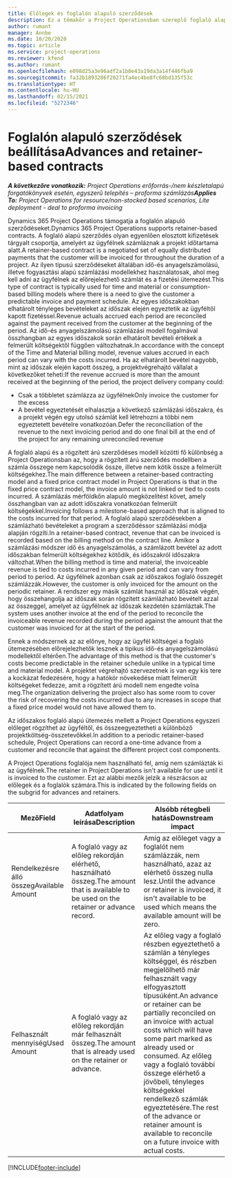 ```yaml
---
title: Előlegek és foglalón alapuló szerződések
description: Ez a témakör a Project Operationsban szereplő foglaló alapú szerződési modellek és előlegek információit tartalmazza.
author: rumant
manager: Annbe
ms.date: 10/20/2020
ms.topic: article
ms.service: project-operations
ms.reviewer: kfend
ms.author: rumant
ms.openlocfilehash: e098d25a3e96adf2a1b8e43a19da3a14f446fba9
ms.sourcegitcommit: fa32b1893286f20271fa4ec4be8fc68bd135f53c
ms.translationtype: HT
ms.contentlocale: hu-HU
ms.lasthandoff: 02/15/2021
ms.locfileid: "5272346"
---
```

# <a name="advances-and-retainer-based-contracts"></a><span data-ttu-id="141c2-103">Foglalón alapuló szerződések beállítása</span><span class="sxs-lookup"><span data-stu-id="141c2-103">Advances and retainer-based contracts</span></span>


<span data-ttu-id="141c2-104">_**A következőre vonatkozik:** Project Operations erőforrás-/nem készletalapú forgatókönyvek esetén, egyszerű telepítés – proforma számlázás_</span><span class="sxs-lookup"><span data-stu-id="141c2-104">_**Applies To:** Project Operations for resource/non-stocked based scenarios, Lite deployment - deal to proforma invoicing_</span></span>

<span data-ttu-id="141c2-105">Dynamics 365 Project Operations támogatja a foglalón alapuló szerződéseket.</span><span class="sxs-lookup"><span data-stu-id="141c2-105">Dynamics 365 Project Operations supports retainer-based contracts.</span></span> <span data-ttu-id="141c2-106">A foglaló alapú szerződés olyan egyenlően elosztott kifizetések tárgyalt csoportja, amelyért az ügyfélnek számláznak a projekt időtartama alatt.</span><span class="sxs-lookup"><span data-stu-id="141c2-106">A retainer-based contract is a negotiated set of equally distributed payments that the customer will be invoiced for throughout the duration of a project.</span></span> <span data-ttu-id="141c2-107">Az ilyen típusú szerződéseket általában idő-és anyagelszámolású, illetve fogyasztási alapú számlázási modellekhez használatosak, ahol meg kell adni az ügyfélnek az előrejelezhető számlát és a fizetési ütemezést.</span><span class="sxs-lookup"><span data-stu-id="141c2-107">This type of contract is typically used for time and material or consumption-based billing models where there is a need to give the customer a predictable invoice and payment schedule.</span></span> <span data-ttu-id="141c2-108">Az egyes időszakokban elhatárolt tényleges bevételeket az időszak elején egyeztetik az ügyféltől kapott fizetéssel.</span><span class="sxs-lookup"><span data-stu-id="141c2-108">Revenue actuals accrued each period are reconciled against the payment received from the customer at the beginning of the period.</span></span> <span data-ttu-id="141c2-109">Az idő-és anyagelszámolású számlázási modell fogalmával összhangban az egyes időszakok során elhatárolt bevételi értékek a felmerült költségektől függően változhatnak.</span><span class="sxs-lookup"><span data-stu-id="141c2-109">In accordance with the concept of the Time and Material billing model, revenue values accrued in each period can vary with the costs incurred.</span></span> <span data-ttu-id="141c2-110">Ha az elhatárolt bevétel nagyobb, mint az időszak elején kapott összeg, a projektvégrehajtó vállalat a következőket teheti:</span><span class="sxs-lookup"><span data-stu-id="141c2-110">If the revenue accrued is more than the amount received at the beginning of the period, the project delivery company could:</span></span>

- <span data-ttu-id="141c2-111">Csak a többletet számlázza az ügyfélnek</span><span class="sxs-lookup"><span data-stu-id="141c2-111">Only invoice the customer for the excess</span></span> 
- <span data-ttu-id="141c2-112">A bevétel egyeztetését elhalasztja a következő számlázási időszakra, és a projekt végén egy utolsó számlát kell létrehozni a többi nem egyeztetett bevételre vonatkozóan.</span><span class="sxs-lookup"><span data-stu-id="141c2-112">Defer the reconciliation of the revenue to the next invoicing period and do one final bill at the end of the project for any remaining unreconciled revenue</span></span>

<span data-ttu-id="141c2-113">A foglaló alapú és a rögzített árú szerződéses modell közötti fő különbség a Project Operationsban az, hogy a rögzített árú szerződés modellben a számla összege nem kapcsolódik össze, illetve nem kötik össze a felmerült költségekhez.</span><span class="sxs-lookup"><span data-stu-id="141c2-113">The main difference between a retainer-based contracting model and a fixed price contract model in Project Operations is that in the fixed price contract model, the invoice amount is not linked or tied to costs incurred.</span></span> <span data-ttu-id="141c2-114">A számlázás mérföldkőn alapuló megközelítést követ, amely összhangban van az adott időszakra vonatkozóan felmerült költségekkel.</span><span class="sxs-lookup"><span data-stu-id="141c2-114">Invoicing follows a milestone-based approach that is aligned to the costs incurred for that period.</span></span> <span data-ttu-id="141c2-115">A foglaló alapú szerződésekben a számlázható bevételeket a program a szerződéssor számlázási módja alapján rögzíti.</span><span class="sxs-lookup"><span data-stu-id="141c2-115">In a retainer-based contract, revenue that can be invoiced is recorded based on the billing method on the contract line.</span></span> <span data-ttu-id="141c2-116">Amikor a számlázási módszer idő és anyagelszámolás, a számlázott bevétel az adott időszakban felmerült költségekhez kötődik, és időszakról időszakra változhat.</span><span class="sxs-lookup"><span data-stu-id="141c2-116">When the billing method is time and material, the invoiceable revenue is tied to costs incurred in any given period and can vary from period to period.</span></span> <span data-ttu-id="141c2-117">Az ügyfélnek azonban csak az időszakos foglaló összegét számlázzák.</span><span class="sxs-lookup"><span data-stu-id="141c2-117">However, the customer is only invoiced for the amount on the periodic retainer.</span></span> <span data-ttu-id="141c2-118">A rendszer egy másik számlát használ az időszak végén, hogy összehangolja az időszak során rögzített számlázható bevételt azzal az összeggel, amelyet az ügyfélnek az időszak kezdetén számláztak.</span><span class="sxs-lookup"><span data-stu-id="141c2-118">The system uses another invoice at the end of the period to reconcile the invoiceable revenue recorded during the period against the amount that the customer was invoiced for at the start of the period.</span></span>

<span data-ttu-id="141c2-119">Ennek a módszernek az az előnye, hogy az ügyfél költségei a foglaló ütemezésében előrejelezhetők lesznek a tipikus idő-és anyagelszámolású modellektől eltérően.</span><span class="sxs-lookup"><span data-stu-id="141c2-119">The advantage of this method is that the customer's costs become predictable in the retainer schedule unlike in a typical time and material model.</span></span> <span data-ttu-id="141c2-120">A projektet végrehajtó szervezetnek is van egy kis tere a kockázat fedezésére, hogy a hatókör növekedése miatt felmerült költségeket fedezze, amit a rögzített árú modell nem engedte volna meg.</span><span class="sxs-lookup"><span data-stu-id="141c2-120">The organization delivering the project also has some room to cover the risk of recovering the costs incurred due to any increases in scope that a fixed price model would not have allowed them to.</span></span>

<span data-ttu-id="141c2-121">Az időszakos foglaló alapú ütemezés mellett a Project Operations egyszeri előleget rögzíthet az ügyféltől, és összeegyeztetheti a különböző projektköltség-összetevőkkel.</span><span class="sxs-lookup"><span data-stu-id="141c2-121">In addition to a periodic retainer-based schedule, Project Operations can record a one-time advance from a customer and reconcile that against the different project cost components.</span></span>

<span data-ttu-id="141c2-122">A Project Operations foglalója nem használható fel, amíg nem számlázták ki az ügyfélnek.</span><span class="sxs-lookup"><span data-stu-id="141c2-122">The retainer in Project Operations isn't available for use until it is invoiced to the customer.</span></span> <span data-ttu-id="141c2-123">Ezt az alábbi mezők jelzik a részrácson az előlegek és a foglalók számára.</span><span class="sxs-lookup"><span data-stu-id="141c2-123">This is indicated by the following fields on the subgrid for advances and retainers.</span></span>

| <span data-ttu-id="141c2-124">Mező</span><span class="sxs-lookup"><span data-stu-id="141c2-124">Field</span></span> | <span data-ttu-id="141c2-125">Adatfolyam leírása</span><span class="sxs-lookup"><span data-stu-id="141c2-125">Description</span></span> | <span data-ttu-id="141c2-126">Alsóbb rétegbeli hatás</span><span class="sxs-lookup"><span data-stu-id="141c2-126">Downstream impact</span></span> |
| --- | --- | --- |
| <span data-ttu-id="141c2-127">Rendelkezésre álló összeg</span><span class="sxs-lookup"><span data-stu-id="141c2-127">Available Amount</span></span> | <span data-ttu-id="141c2-128">A foglaló vagy az előleg rekordján elérhető, használható összeg.</span><span class="sxs-lookup"><span data-stu-id="141c2-128">The amount that is available to be used on the retainer or advance record.</span></span> | <span data-ttu-id="141c2-129">Amíg az előleget vagy a foglalót nem számlázzák, nem használható, azaz az elérhető összeg nulla lesz.</span><span class="sxs-lookup"><span data-stu-id="141c2-129">Until the advance or retainer is invoiced, it isn't available to be used which means the available amount will be zero.</span></span> |
| <span data-ttu-id="141c2-130">Felhasznált mennyiség</span><span class="sxs-lookup"><span data-stu-id="141c2-130">Used Amount</span></span> | <span data-ttu-id="141c2-131">A foglaló vagy az előleg rekordján már felhasznált összeg.</span><span class="sxs-lookup"><span data-stu-id="141c2-131">The amount that is already used on the retainer or advance.</span></span> | <span data-ttu-id="141c2-132">Az előleg vagy a foglaló részben egyeztethető a számlán a tényleges költséggel, és részben megjelölhető már felhasznált vagy elfogyasztott típusúként.</span><span class="sxs-lookup"><span data-stu-id="141c2-132">An advance or retainer can be partially reconciled on an invoice with actual costs which will have some part marked as already used or consumed.</span></span> <span data-ttu-id="141c2-133">Az előleg vagy a foglaló további összege elérhető a jövőbeli, tényleges költségekkel rendelkező számlák egyeztetésére.</span><span class="sxs-lookup"><span data-stu-id="141c2-133">The rest of the advance or retainer amount is available to reconcile on a future invoice with actual costs.</span></span> |


[!INCLUDE[footer-include](../../includes/footer-banner.md)]